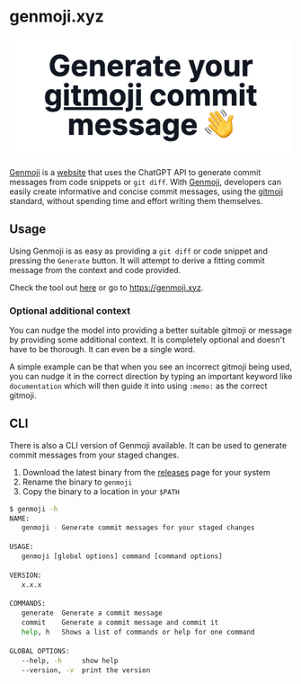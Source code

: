 # genmoji.xyz

<p align="center">
<img src="./apps/web/public/og-image.png">

[Genmoji](https://genmoji.xyz) is a [website](https://genmoji.xyz) that uses the ChatGPT API to generate commit messages from code snippets or `git diff`. With [Genmoji](https://genmoji.xyz), developers can easily create informative and concise commit messages, using the [gitmoji](https://gitmoji.dev) standard, without spending time and effort writing them themselves.

## Usage

Using Genmoji is as easy as providing a `git diff` or code snippet and pressing the `Generate` button. It will attempt to derive a fitting commit message from the context and code provided.

Check the tool out [here](https://genmoji.xyz) or go to https://genmoji.xyz.

### Optional additional context

You can nudge the model into providing a better suitable gitmoji or message by providing some additional context. It is completely optional and doesn't have to be thorough. It can even be a single word.

A simple example can be that when you see an incorrect gitmoji being used, you can nudge it in the correct direction by typing an important keyword like `documentation` which will then guide it into using `:memo:` as the correct gitmoji.

## CLI

There is also a CLI version of Genmoji available. It can be used to generate commit messages from your staged changes.

1. Download the latest binary from the [releases](https://github.com/segersniels/genmoji/releases/latest) page for your system
2. Rename the binary to `genmoji`
3. Copy the binary to a location in your `$PATH`

```bash
$ genmoji -h
NAME:
   genmoji - Generate commit messages for your staged changes

USAGE:
   genmoji [global options] command [command options]

VERSION:
   x.x.x

COMMANDS:
   generate  Generate a commit message
   commit    Generate a commit message and commit it
   help, h   Shows a list of commands or help for one command

GLOBAL OPTIONS:
   --help, -h     show help
   --version, -v  print the version
```
